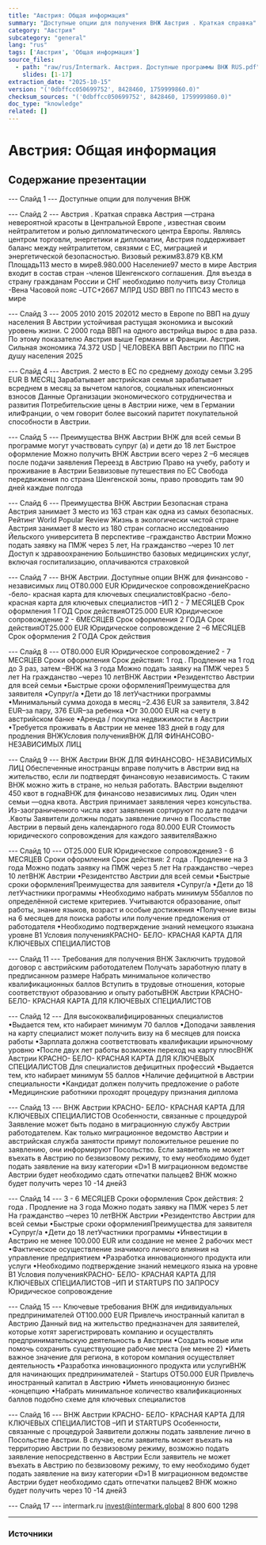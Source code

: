 ```yaml
---
title: "Австрия: Общая информация"
summary: "Доступные опции для получения ВНЖ Австрия . Краткая справка"
category: "Австрия"
subcategory: "general"
lang: "rus"
tags: ['Австрия', 'Общая информация']
source_files:
  - path: "raw/rus/Intermark. Австрия. Доступные программы ВНЖ RUS.pdf"
    slides: [1-17]
extraction_date: "2025-10-15"
version: "('0dbffcc050699752', 8428460, 1759999860.0)"
checksum_sources: "('0dbffcc050699752', 8428460, 1759999860.0)"
doc_type: "knowledge"
related: []
---
```


# Австрия: Общая информация

## Содержание презентации

--- Слайд 1 ---
Доступные опции для получения ВНЖ

--- Слайд 2 ---
Австрия .
Краткая справка
Австрия —страна невероятной красоты в Центральной Европе , известная своим 
нейтралитетом и ролью дипломатического центра Европы. Являясь центром 
торговли, энергетики и дипломатии, Австрия поддерживает баланс между нейтралитетом, связями с ЕС, миграцией и энергетической безопасностью.
Визовый режим83.879 КВ.КМ
Площадь113 место в мире8.980.000
Население97 место в мире
Австрия входит в состав стран -членов Шенгенского соглашения. 
Для въезда в страну гражданам России и СНГ необходимо получить визу
Столица -Вена
Часовой пояс –UTC+2667 МЛРД USD
ВВП по ППС43 место в мире

--- Слайд 3 ---
2005 2010 2015 202012 место в Европе по ВВП на душу населения
В Австрии устойчивая растущая экономика и высокий уровень 
жизни. С 2000 года ВВП на одного австрийца вырос в два раза. По этому показателю Австрия выше Германии и Франции. Австрия.
Сильная экономика
74.372  USD | ЧЕЛОВЕКА
ВВП Австрии по ППС  на душу населения
2025

--- Слайд 4 ---
Австрия. 2 место в ЕС
по среднему доходу семьи
3.295  EUR В МЕСЯЦ
Зарабатывает австрийская семья зарабатывает 
всреднем в месяц за вычетом налогов, социальных 
ипенсионных взносов
Данные Организации экономического сотрудничества и развития
Потребительские цены в Австрии ниже, чем в Германии 
илиФранции, о чем говорит более высокий паритет 
покупательной способности в Австрии.

--- Слайд 5 ---
Преимущества 
ВНЖ Австрии
ВНЖ для всей семьи
В программе могут участвовать супруг (а) 
и дети до 18 лет
Быстрое оформление
Можно получить ВНЖ Австрии всего через 2 –6 месяцев после подачи заявления
Переезд в Австрию
Право на учебу, работу и проживание в Австрии
Безвизовые путешествия по ЕС
Свобода передвижения по страна Шенгенской зоны, право проводить там 90 дней каждые полгода

--- Слайд 6 ---
Преимущества 
ВНЖ Австрии
Безопасная страна
Австрия занимает 3 место из 163 стран как одна
из самых безопасных. Рейтинг World Popular Review
Жизнь в экологически чистой стране
Австрия занимает 8 место из 180 стран согласно исследованию Йельского университета
В перспективе –гражданство Австрии
Можно подать заявку на ПМЖ через 5 лет, 
На гражданство –через 10 лет Доступ к здравоохранению
Большинство базовых медицинских услуг, включая госпитализацию, оплачиваются страховкой

--- Слайд 7 ---
ВНЖ Австрии. Доступные опции
ВНЖ для финансово -
независимых лиц
ОТ80.000 EUR
Юридическое сопровождениеКрасно -бело- красная карта 
для ключевых специалистовКрасно -бело- красная карта 
для ключевых специалистов –ИП
2 - 7 МЕСЯЦЕВ
Срок оформления
1 ГОД
Срок действияОТ25.000 EUR
Юридическое сопровождение
2 - 6МЕСЯЦЕВ
Срок оформления
2 ГОДА
Срок действияОТ25.000 EUR
Юридическое сопровождение
2 –6 МЕСЯЦЕВ
Срок оформления
2 ГОДА
Срок действия

--- Слайд 8 ---
ОТ80.000 EUR
Юридическое сопровождение2 - 7 МЕСЯЦЕВ
Сроки оформления
Срок действия: 1 год . Продление на 1 год до 3 раз, затем –ВНЖ на 3 года
Можно подать заявку на ПМЖ через 5 лет
На гражданство –через 10 летВНЖ Австрии
•Резидентство Австрии для всей семьи
•Быстрые сроки оформленияПреимущества для заявителя
•Cупруг/а
•Дети до 18 летУчастники программы
•Минимальный сумма дохода в месяц –2.436 EUR за 
заявителя, 3.842 EUR–за пару, 376 EUR–за ребенка
•От 30.000 EUR на счету в австрийском банке
•Аренда / покупка недвижимости в Австрии
•Требуется проживать в Австрии не менее 183 дней в году 
для продления ВНЖУсловия полученияВНЖ ДЛЯ ФИНАНСОВО- НЕЗАВИСИМЫХ ЛИЦ

--- Слайд 9 ---
ВНЖ Австрии
ВНЖ ДЛЯ ФИНАНСОВО- НЕЗАВИСИМЫХ ЛИЦ
Обеспеченные иностранцы вправе получить в Австрии вид на жительство, 
если ли подтвердят финансовую независимость. С таким ВНЖ можно жить 
в стране, но нельзя работать.
ВАвстрии выделяют 450 квот в годнаВНЖ для финансово независимых 
лиц. Один член семьи —одна квота.
Австрия принимает заявления через консульства. Из-заограниченного 
числа квот заявления сортируют по дате подачи .Квоты
Заявители должны подать заявление лично в Посольстве Австрии в первый день календарного года
80.000 EUR
Стоимость юридического сопровождения для каждого заявителяВажно

--- Слайд 10 ---
ОТ25.000 EUR
Юридическое сопровождение3 - 6 МЕСЯЦЕВ
Сроки оформления
Срок действия: 2 года . Продление на 3 года
Можно подать заявку на ПМЖ через 5 лет
На гражданство –через 10 летВНЖ Австрии
•Резидентство Австрии для всей семьи
•Быстрые сроки оформленияПреимущества для заявителя
•Cупруг/а
•Дети до 18 летУчастники программы
•Необходимо набрать минимум 55баллов по определённой 
системе критериев. Учитываются образование, опыт 
работы, знание языков, возраст и особые достижения
•Получение визы на 6 месяцев для поиска работы или получение предложения от работодателя
•Необходимо подтверждение знаний немецкого языкана уровне B1 Условия полученияКРАСНО- БЕЛО- КРАСНАЯ КАРТА 
ДЛЯ КЛЮЧЕВЫХ СПЕЦИАЛИСТОВ

--- Слайд 11 ---
Требования для получения ВНЖ
Заключить трудовой договор c австрийским 
работодателем
Получать заработную плату в предписанном 
размере
Набрать минимальное количество 
квалификационных баллов
Вступить в трудовые отношения, которые 
соответствуют образованию и опыту работыВНЖ Австрии
КРАСНО- БЕЛО- КРАСНАЯ КАРТА 
ДЛЯ КЛЮЧЕВЫХ СПЕЦИАЛИСТОВ

--- Слайд 12 ---
Для высококвалифицированных специалистов
•Выдается тем, кто набирает минимум 70 баллов
•Доподачи заявления на карту специалист может получить 
визу на 6 месяцев для поиска работы
•Зарплата должна соответствовать квалификации 
ирыночному уровню
•После двух лет работы возможен переход на карту плюсВНЖ Австрии
КРАСНО- БЕЛО- КРАСНАЯ КАРТА 
ДЛЯ КЛЮЧЕВЫХ СПЕЦИАЛИСТОВ
Для специалистов дефицитных профессий
•Выдается тем, кто набирает минимум 55 баллов
•Наличие дефицитной в Австрии специальности
•Кандидат должен получить предложение о работе
•Медицинские работники проходят процедуру признания диплома

--- Слайд 13 ---
ВНЖ Австрии
КРАСНО- БЕЛО- КРАСНАЯ КАРТА ДЛЯ КЛЮЧЕВЫХ СПЕЦИАЛИСТОВ
Особенности, связанные с процедурой
Заявление может быть подано в миграционную службу Австрии 
работодателем. Как только миграционное ведомство Австрии и австрийская служба занятости примут положительное решение по заявлению, они информируют Посольство.
Если заявитель не может въехать в Австрию по безвизовому режиму, то ему необходимо будет подать заявление на визу категории «D»1
В миграционном ведомстве Австрии будет необходимо сдать отпечатки пальцев2
ВНЖ можно будет получить через 10 -14 дней3

--- Слайд 14 ---
3 - 6 МЕСЯЦЕВ
Сроки оформления
Срок действия: 2 года . Продление на 3 года
Можно подать заявку на ПМЖ через 5 лет
На гражданство –через 10 летВНЖ Австрии
•Резидентство Австрии для всей семьи
•Быстрые сроки оформленияПреимущества для заявителя
•Cупруг/а
•Дети до 18 летУчастники программы
•Инвестиции в Австрию не менее 100.000 EUR или 
создание не менее 2 рабочих мест
•Фактическое осуществление значимого личного 
влияния на управление предприятием
•Разработка инновационного продукта или услуги
•Необходимо подтверждение знаний немецкого языка
на уровне B1 Условия полученияКРАСНО- БЕЛО- КРАСНАЯ КАРТА 
ДЛЯ КЛЮЧЕВЫХ СПЕЦИАЛИСТОВ –ИП И STARTUPS
ПО ЗАПРОСУ
Юридическое сопровождение

--- Слайд 15 ---
Ключевые требования
ВНЖ для индивидуальных 
предпринимателей
ОТ100.000 EUR
Привлечь иностранный капитал в Австрию Данный вид на жительство предназначен для заявителей, которые хотят зарегистрировать компанию и осуществлять 
предпринимательскую деятельность в Австрии
•Создать новые или помочь сохранить существующие рабочие места (не менее 2)
•Иметь важное значение для региона, в котором компания осуществляет деятельность 
•Разработка инновационного продукта или услугиВНЖ для начинающих 
предпринимателей  - Startups
ОТ50.000 EUR
Привлечь иностранный капитал в Австрию 
•Иметь инновационную бизнес -концепцию
•Набрать минимальное количество квалификационных 
баллов подобно схеме для ключевых специалистов

--- Слайд 16 ---
ВНЖ Австрии
КРАСНО- БЕЛО- КРАСНАЯ КАРТА 
ДЛЯ КЛЮЧЕВЫХ СПЕЦИАЛИСТОВ –ИП И STARTUPS
Особенности, связанные с процедурой
Заявители должны подать заявление лично в Посольстве Австрии. В случае, 
если заявитель может въехать на территорию Австрии по безвизовому режиму, возможно подать заявление непосредственно в Австрии
Если заявитель не может въехать в Австрию по безвизовому режиму, то ему необходимо будет подать заявление на визу категории «D»1
В миграционном ведомстве Австрии будет необходимо сдать отпечатки пальцев2
ВНЖ можно будет получить через 10 -14 дней3

--- Слайд 17 ---
intermark.ru invest@intermark.global 8 800 600 1298


---

### Источники
[^src1]: raw/Intermark. Австрия. Доступные программы ВНЖ RUS.pdf → слайды 1–17
